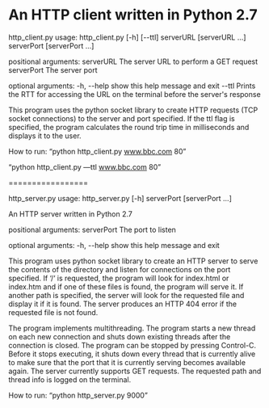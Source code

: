 # An HTTP client written in Python 2.7

http_client.py
usage: http_client.py [-h] [--ttl]
                      serverURL [serverURL ...] serverPort [serverPort ...]

positional arguments:
  serverURL   The server URL to perform a GET request
  serverPort  The server port

optional arguments:
  -h, --help  show this help message and exit
  --ttl       Prints the RTT for accessing the URL on the terminal before the
              server's response

This program uses the python socket library to create HTTP requests (TCP socket connections) to the server and port specified. If the ttl flag is specified, the program calculates the round trip time in milliseconds and displays it to the user. 

How to run:
“python http_client.py www.bbc.com 80”

“python http_client.py —ttl www.bbc.com 80”

=================

http_server.py
usage: http_server.py [-h] serverPort [serverPort ...]

An HTTP server written in Python 2.7

positional arguments:
  serverPort  The port to listen

optional arguments:
  -h, --help  show this help message and exit

This program uses python socket library to create an HTTP server to serve the contents of the directory and listen for connections on the port specified. If ‘/‘ is requested, the program will look for index.html or index.htm and if one of these files is found, the program will serve it. If another path is specified, the server will look for the requested file and display it if it is found. The server produces an HTTP 404 error if the requested file is not found.

The program implements multithreading. The program starts a new thread on each new connection and shuts down existing threads after the connection is closed. The program can be stopped by pressing Control-C. Before it stops executing, it shuts down every thread that is currently alive to make sure that the port that it is currently serving becomes available again. The server currently supports GET requests. The requested path and thread info is logged on the terminal.

How to run:
“python http_server.py 9000”

